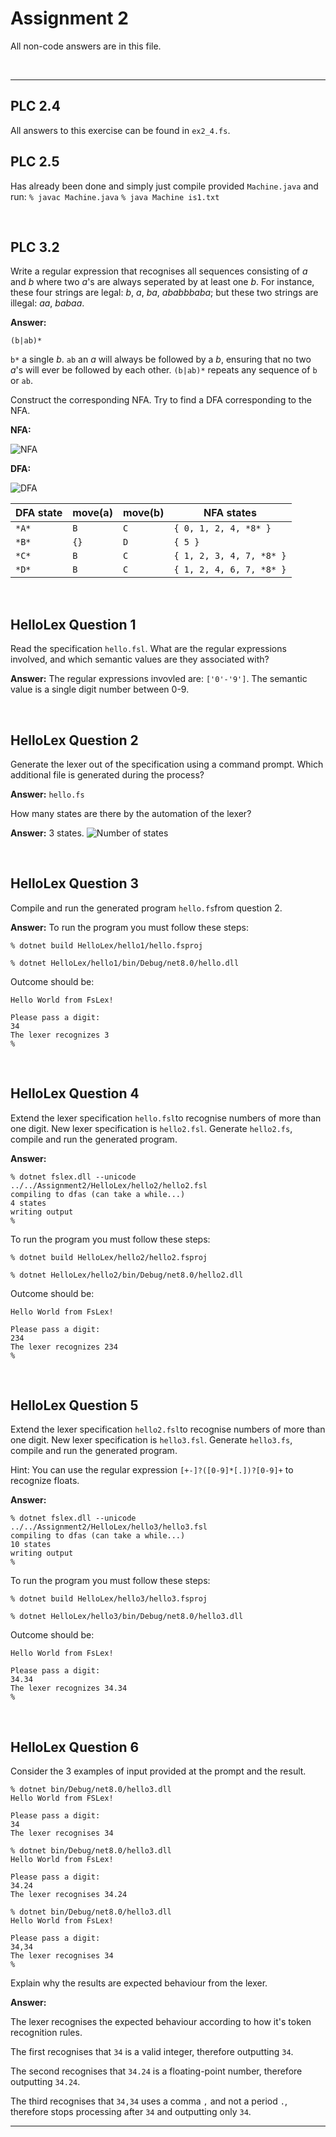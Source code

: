 # Assignment 2

All non-code answers are in this file.

</br>

---

## PLC 2.4

All answers to this exercise can be found in `ex2_4.fs`.

## PLC 2.5

Has already been done and simply just compile provided `Machine.java` and run:
```% javac Machine.java```
```% java Machine is1.txt```

</br>

## PLC 3.2

Write a regular expression that recognises all sequences consisting of *a* and *b* where two *a*'s are always seperated by at least one *b*.
For instance, these four strings are legal: *b*, *a*, *ba*, *ababbbaba*; but these two strings are illegal: *aa*, *babaa*.

**Answer:**

```regex
(b|ab)*
```

`b*` a single *b*.
`ab` an *a* will always be followed by a *b*, ensuring that no two *a*'s will ever be followed by each other.
`(b|ab)*` repeats any sequence of `b` or `ab`.

Construct the corresponding NFA. Try to find a DFA corresponding to the NFA.

**NFA:**

![NFA](Appendix/NFA.png)

**DFA:**

![DFA](Appendix/DFA.png)

| DFA state | move(a) | move(b) | NFA states               |
|-----------|---------|---------|--------------------------|
| `*A*`     |  `B`    |   `C`   | `{ 0, 1, 2, 4, *8* }`    |
| `*B*`     |  `{}`   |   `D`   | `{ 5 }`                  |
| `*C*`     |  `B`    |   `C`   | `{ 1, 2, 3, 4, 7, *8* }` |
| `*D*`     |  `B`    |   `C`   | `{ 1, 2, 4, 6, 7, *8* }` |

</br>

## HelloLex Question 1

Read the specification `hello.fsl`.
What are the regular expressions involved, and which semantic values are they associated with?

**Answer:**
The regular expressions invovled are: `['0'-'9']`.
The semantic value is a single digit number between 0-9.

</br>

## HelloLex Question 2

Generate the lexer out of the specification using a command prompt.
Which additional file is generated during the process?

**Answer:**
`hello.fs`

How many states are there by the automation of the lexer?

**Answer:**
3 states.
![Number of states](Appendix/states.png)

</br>

## HelloLex Question 3

Compile and run the generated program `hello.fs`from question 2.

**Answer:**
To run the program you must follow these steps:

``` fsharppc
% dotnet build HelloLex/hello1/hello.fsproj

% dotnet HelloLex/hello1/bin/Debug/net8.0/hello.dll
```

Outcome should be:

``` fsharppc
Hello World from FsLex!

Please pass a digit:
34
The lexer recognizes 3
%
```

</br>

## HelloLex Question 4

Extend the lexer specification `hello.fsl`to recognise numbers of more than one digit.
New lexer specification is `hello2.fsl`.
Generate `hello2.fs`, compile and run the generated program.

**Answer:**

```fsharppc
% dotnet fslex.dll --unicode ../../Assignment2/HelloLex/hello2/hello2.fsl
compiling to dfas (can take a while...)
4 states
writing output
%
```

To run the program you must follow these steps:

``` fsharppc
% dotnet build HelloLex/hello2/hello2.fsproj

% dotnet HelloLex/hello2/bin/Debug/net8.0/hello2.dll
```

Outcome should be:

``` fsharppc
Hello World from FsLex!

Please pass a digit:
234
The lexer recognizes 234
%
```

</br>

## HelloLex Question 5

Extend the lexer specification `hello2.fsl`to recognise numbers of more than one digit.
New lexer specification is `hello3.fsl`.
Generate `hello3.fs`, compile and run the generated program.

Hint: You can use the regular expression `[+-]?([0-9]*[.])?[0-9]+` to recognize floats.

**Answer:**

```fsharppc
% dotnet fslex.dll --unicode ../../Assignment2/HelloLex/hello3/hello3.fsl
compiling to dfas (can take a while...)
10 states
writing output
%
```

To run the program you must follow these steps:

``` fsharppc
% dotnet build HelloLex/hello3/hello3.fsproj

% dotnet HelloLex/hello3/bin/Debug/net8.0/hello3.dll
```

Outcome should be:

``` fsharppc
Hello World from FsLex!

Please pass a digit:
34.34
The lexer recognizes 34.34
%
```

</br>

## HelloLex Question 6

Consider the 3 examples of input provided at the prompt and the result.

```fsharppc
% dotnet bin/Debug/net8.0/hello3.dll
Hello World from FSLex!

Please pass a digit:
34
The lexer recognises 34

% dotnet bin/Debug/net8.0/hello3.dll
Hello World from FsLex!

Please pass a digit:
34.24
The lexer recognises 34.24

% dotnet bin/Debug/net8.0/hello3.dll
Hello World from FsLex!

Please pass a digit:
34,34
The lexer recognises 34
%
```

Explain why the results are expected behaviour from the lexer.

**Answer:**

The lexer recognises the expected behaviour according to how it's token recognition rules.

The first recognises that `34` is a valid integer, therefore outputting `34`.

The second recognises that `34.24` is a floating-point number, therefore outputting `34.24`.

The third recognises that `34,34` uses a comma `,` and not a period `.`, therefore stops processing after `34` and outputting only `34`.

</b>

---
